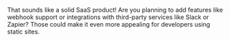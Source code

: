 That sounds like a solid SaaS product! Are you planning to add features like webhook support or integrations with third-party services like Slack or Zapier? Those could make it even more appealing for developers using static sites.
